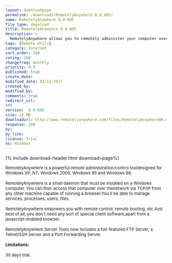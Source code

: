 ```yaml
---
layout: downloadpage
permalink: /downloads/RemotelyAnywhere-8,0,605/
name: RemotelyAnywhere 8.0.605
file_type: download
title: RemotelyAnywhere 8.0.605
description: >-
  RemotelyAnywhere allows you to remotely administer your computer over the web
tags: [Remote Utils]
category: Internet
sort_order: 100
rating: 100
changefreq: monthly
priority: 0.5
published: true
create_date: 
modified_date: 03/11/2017
created_by: 
modified_by: 
comments: true
redirect_url: 
### 
version:  8.0.605
size: 12 MB
downloadurl: http://www.remotelyanywhere.com/files/RemotelyAnywhereNH.msi
response: 200
by: 
by_link: 
license: Trial 
os: Windows
---
```


{% include download-header.html download=page%}

<p style="fix-download-text !important">
<p><font size="2"><p>RemotelyAnywhere is a powerful remote administration/control tooldesigned for Windows XP, NT, Windows 2000, Windows 95 and Windows 98.<br />
<br />
RemotelyAnywhere is a small daemon that must be installed on a Windows computer. You can then access that computer over thenetwork via TCP/IP from any other machine capable of running a browser.You`ll be able to manage services, processes, users, files.<br />
<br />
RemotelyAnywhere empowers you with remote control, remote booting, etc.And best of all, you don`t need any sort of special client software,apart from a javascript-enabled browser.<br />
<br />
RemotelyAnywhere Server Tools now includes a full-featured FTP Server, a Telnet/SSH Server and a Port Forwarding Server.<br />
<br />
<span><strong>Limitations:</strong></span><br />
<br />
30 days trial.</p></p></p>

